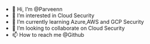 - 👋 Hi, I’m @Parveenn
- 👀 I’m interested in Cloud Security
- 🌱 I’m currently learning Azure,AWS and GCP Security
- 💞️ I’m looking to collaborate on Cloud Security
- 📫 How to reach me @Github

<!---
Parveenn/Parveenn is a ✨ special ✨ repository because its `README.md` (this file) appears on your GitHub profile.
You can click the Preview link to take a look at your changes.
--->
